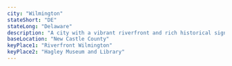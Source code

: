 ```yaml
---
city: "Wilmington"
stateShort: "DE"
stateLong: "Delaware"
description: "A city with a vibrant riverfront and rich historical significance."
baseLocation: "New Castle County"
keyPlace1: "Riverfront Wilmington"
keyPlace2: "Hagley Museum and Library"
---
```


